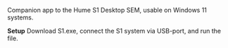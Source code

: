 Companion app to the Hume S1 Desktop SEM, usable on Windows 11 systems.

**Setup**
Download S1.exe, connect the S1 system via USB-port, and run the file.
